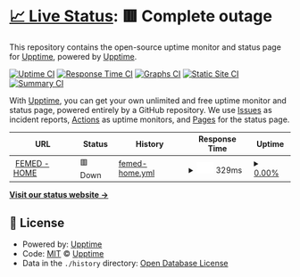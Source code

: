 # [📈 Live Status](https://demo.upptime.js.org): <!--live status--> **🟥 Complete outage**

This repository contains the open-source uptime monitor and status page for [Upptime](https://upptime.js.org), powered by [Upptime](https://github.com/upptime/upptime).

[![Uptime CI](https://github.com/upptime/upptime/workflows/Uptime%20CI/badge.svg)](https://github.com/upptime/upptime/actions?query=workflow%3A%22Uptime+CI%22)
[![Response Time CI](https://github.com/upptime/upptime/workflows/Response%20Time%20CI/badge.svg)](https://github.com/upptime/upptime/actions?query=workflow%3A%22Response+Time+CI%22)
[![Graphs CI](https://github.com/upptime/upptime/workflows/Graphs%20CI/badge.svg)](https://github.com/upptime/upptime/actions?query=workflow%3A%22Graphs+CI%22)
[![Static Site CI](https://github.com/upptime/upptime/workflows/Static%20Site%20CI/badge.svg)](https://github.com/upptime/upptime/actions?query=workflow%3A%22Static+Site+CI%22)
[![Summary CI](https://github.com/upptime/upptime/workflows/Summary%20CI/badge.svg)](https://github.com/upptime/upptime/actions?query=workflow%3A%22Summary+CI%22)

With [Upptime](https://upptime.js.org), you can get your own unlimited and free uptime monitor and status page, powered entirely by a GitHub repository. We use [Issues](https://github.com/upptime/upptime/issues) as incident reports, [Actions](https://github.com/upptime/upptime/actions) as uptime monitors, and [Pages](https://demo.upptime.js.org) for the status page.

<!--start: status pages-->
<!-- This summary is generated by Upptime (https://github.com/upptime/upptime) -->
<!-- Do not edit this manually, your changes will be overwritten -->
<!-- prettier-ignore -->
| URL | Status | History | Response Time | Uptime |
| --- | ------ | ------- | ------------- | ------ |
| <img alt="" src="https://icons.duckduckgo.com/ip3/femed-home.onrender.com.ico" height="13"> [FEMED - HOME](https://femed-home.onrender.com) | 🟥 Down | [femed-home.yml](https://github.com/femed/femed-upptime/commits/HEAD/history/femed-home.yml) | <details><summary><img alt="Response time graph" src="./graphs/femed-home/response-time-week.png" height="20"> 329ms</summary><br><a href="https://demo.upptime.js.org/history/femed-home"><img alt="Response time 339" src="https://img.shields.io/endpoint?url=https%3A%2F%2Fraw.githubusercontent.com%2Ffemed%2Ffemed-upptime%2FHEAD%2Fapi%2Ffemed-home%2Fresponse-time.json"></a><br><a href="https://demo.upptime.js.org/history/femed-home"><img alt="24-hour response time 398" src="https://img.shields.io/endpoint?url=https%3A%2F%2Fraw.githubusercontent.com%2Ffemed%2Ffemed-upptime%2FHEAD%2Fapi%2Ffemed-home%2Fresponse-time-day.json"></a><br><a href="https://demo.upptime.js.org/history/femed-home"><img alt="7-day response time 329" src="https://img.shields.io/endpoint?url=https%3A%2F%2Fraw.githubusercontent.com%2Ffemed%2Ffemed-upptime%2FHEAD%2Fapi%2Ffemed-home%2Fresponse-time-week.json"></a><br><a href="https://demo.upptime.js.org/history/femed-home"><img alt="30-day response time 302" src="https://img.shields.io/endpoint?url=https%3A%2F%2Fraw.githubusercontent.com%2Ffemed%2Ffemed-upptime%2FHEAD%2Fapi%2Ffemed-home%2Fresponse-time-month.json"></a><br><a href="https://demo.upptime.js.org/history/femed-home"><img alt="1-year response time 339" src="https://img.shields.io/endpoint?url=https%3A%2F%2Fraw.githubusercontent.com%2Ffemed%2Ffemed-upptime%2FHEAD%2Fapi%2Ffemed-home%2Fresponse-time-year.json"></a></details> | <details><summary><a href="https://demo.upptime.js.org/history/femed-home">0.00%</a></summary><a href="https://demo.upptime.js.org/history/femed-home"><img alt="All-time uptime 5.12%" src="https://img.shields.io/endpoint?url=https%3A%2F%2Fraw.githubusercontent.com%2Ffemed%2Ffemed-upptime%2FHEAD%2Fapi%2Ffemed-home%2Fuptime.json"></a><br><a href="https://demo.upptime.js.org/history/femed-home"><img alt="24-hour uptime 0.00%" src="https://img.shields.io/endpoint?url=https%3A%2F%2Fraw.githubusercontent.com%2Ffemed%2Ffemed-upptime%2FHEAD%2Fapi%2Ffemed-home%2Fuptime-day.json"></a><br><a href="https://demo.upptime.js.org/history/femed-home"><img alt="7-day uptime 0.00%" src="https://img.shields.io/endpoint?url=https%3A%2F%2Fraw.githubusercontent.com%2Ffemed%2Ffemed-upptime%2FHEAD%2Fapi%2Ffemed-home%2Fuptime-week.json"></a><br><a href="https://demo.upptime.js.org/history/femed-home"><img alt="30-day uptime 1.38%" src="https://img.shields.io/endpoint?url=https%3A%2F%2Fraw.githubusercontent.com%2Ffemed%2Ffemed-upptime%2FHEAD%2Fapi%2Ffemed-home%2Fuptime-month.json"></a><br><a href="https://demo.upptime.js.org/history/femed-home"><img alt="1-year uptime 5.12%" src="https://img.shields.io/endpoint?url=https%3A%2F%2Fraw.githubusercontent.com%2Ffemed%2Ffemed-upptime%2FHEAD%2Fapi%2Ffemed-home%2Fuptime-year.json"></a></details>

<!--end: status pages-->

[**Visit our status website →**](https://demo.upptime.js.org)

## 📄 License

- Powered by: [Upptime](https://github.com/upptime/upptime)
- Code: [MIT](./LICENSE) © [Upptime](https://upptime.js.org)
- Data in the `./history` directory: [Open Database License](https://opendatacommons.org/licenses/odbl/1-0/)
